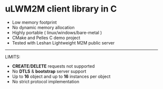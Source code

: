 # uLWM2M client library in C

* Low memory footprint
* No dynamic memory allocation
* Highly portable ( linux/windows/bare-metal )
* CMake and Pelles C demo project
* Tested with Leshan Lightweight M2M public server
------------
LIMITS:

* **CREATE**/**DELETE** requests not supported
* No **DTLS** & **bootstrap** server support
* Up to **16** object and up to **16** instances per object
* No strict protocol implementation